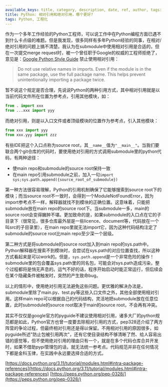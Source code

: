 ```yaml
---
available_keys: title, category, description, date, ref, author, tags: List
title: Python: 相对引用和绝对引用，哪个更好?
tags: Python, 工程化
---
```

作为一个多年工作经验的Python工程师，可以说工作中在Python编程方面已遇不到什么卡点级的难题。但是我发现，很多同样有多年Python经验的同事，在相对/绝对引用的问题上搞不清楚。我认为在submodule中使用相对引用是合适的，但在一次提交merge request时，被一个曾任职于Google的权威的工程师拒绝了，意见是：[Google Python Style Guide](https://google.github.io/styleguide/pyguide.html) 禁止使用相对引用：
> Do not use relative names in imports. Even if the module is in the same package, use the full package name. This helps prevent unintentionally importing a package twice.

暂不说这个规定是否合理，先说说Python的两种引用方式，其中相对引用就是以当前代码文件所在位置为参考点，引用其他模块，如：
```python
from . import xxx
from ...xxx import yyy
```
而绝对引用，则是以入口文件或者顶级模块的位置作为参考点，引入其他模块：
```python
from xxx import yyy
from xxx.yyy import zzz
```
有些IDE把这个入口点称为source root，其```__name__```值为```"__main__"```。当我们要联合两个git仓库的代码时，要使用绝对引用的方式调用submodule里的python代码，有两种途径：
* 使main repo和submodule的source root保持一致
* 在main repo引用submodule之前，加入一句```import sys;sys.path.append({source_root_of_submodule})```

第一种方法很容易理解，Python的引用机制确保了它能够搜索到source root下的模块；而当source root不一致时，会得到一个ModuleNotFoundError，因为import参考点不一样，解释器就找不到模块的正确位置。这意味着，只能把submodule放在main repo的source root下。当submodule一多，main的source root会变得臃肿不堪。更加致命的是，如果submodule的入口点在它的子目录下（很常见，很多仓库最外层是一些licence、document等，代码放在一个叫src的子目录里），在main repo里就无法import它，因为这种代码结构注定了submodule的source root比main repo至少深一个层级。

第二种方式是将submodule的source root加入到main repo的sys.path中。Python解释器在搜索不到模块时，会尝试在sys.path的对应位置查找，所以这种方式看起来是可以work的。但是，```sys.path.append```是一个非常危险的操作！submodule里的包会覆盖sys.path里的同名包，可能会对sys.path造成污染，整个过程都将是悄无声息的。运气不好的话，程序开始启动时能正常运行，但后续会在某个隐藏条件被触发时，突然的产生致命bug。

以上的情形中，使用绝对引用无法避免这些问题。更优雅的解决办法是，submodule里除了main.py、test.py等这些入口文件之外，其他全部使用相对引用。这样main repo可以根据自己的代码结构，灵活地把submodule放在任意位置，此时submodule的source root取决于main的source root，不会再有冲突。

其实不仅仅是google官方的pyguide不建议使用相对引用，诸多大厂的python规范都是如此，Python官方也曾一度要去除相对引用的方式，pep328还介绍了两方阵营的争论过程，但最终相对引用还是得以保留。不用相对引用的原因很多，如pyguide所述"防止包被引用两次"，还有它使目录结构不够清晰了然、给人容易出错的感觉等，但不使用绝对引用的理由只有一个，就是在多个代码仓库合并开发时，如果不借助pypi管理包的话，就无法统一参考点。代码规范并非在任何情况下都是金科玉律，在实践中永远要选择合适的方式。

[https://docs.python.org/3.11/tutorial/modules.html#intra-package-references](https://docs.python.org/3.11/tutorial/modules.html#intra-package-references)
[https://peps.python.org/pep-0328/](https://peps.python.org/pep-0328/)